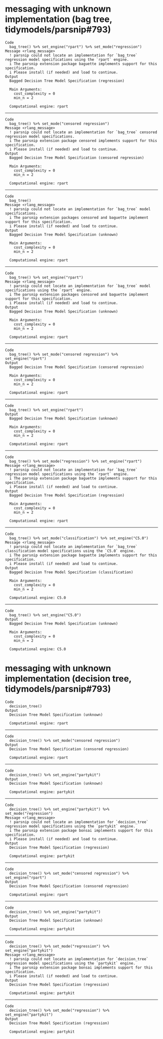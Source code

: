 # messaging with unknown implementation (bag tree, tidymodels/parsnip#793)

    Code
      bag_tree() %>% set_engine("rpart") %>% set_mode("regression")
    Message <rlang_message>
      ! parsnip could not locate an implementation for `bag_tree` regression model specifications using the `rpart` engine.
      i The parsnip extension package baguette implements support for this specification.
      i Please install (if needed) and load to continue.
    Output
      Bagged Decision Tree Model Specification (regression)
      
      Main Arguments:
        cost_complexity = 0
        min_n = 2
      
      Computational engine: rpart 
      

---

    Code
      bag_tree() %>% set_mode("censored regression")
    Message <rlang_message>
      ! parsnip could not locate an implementation for `bag_tree` censored regression model specifications.
      i The parsnip extension package censored implements support for this specification.
      i Please install (if needed) and load to continue.
    Output
      Bagged Decision Tree Model Specification (censored regression)
      
      Main Arguments:
        cost_complexity = 0
        min_n = 2
      
      Computational engine: rpart 
      

---

    Code
      bag_tree()
    Message <rlang_message>
      ! parsnip could not locate an implementation for `bag_tree` model specifications.
      i The parsnip extension packages censored and baguette implement support for this specification.
      i Please install (if needed) and load to continue.
    Output
      Bagged Decision Tree Model Specification (unknown)
      
      Main Arguments:
        cost_complexity = 0
        min_n = 2
      
      Computational engine: rpart 
      

---

    Code
      bag_tree() %>% set_engine("rpart")
    Message <rlang_message>
      ! parsnip could not locate an implementation for `bag_tree` model specifications using the `rpart` engine.
      i The parsnip extension packages censored and baguette implement support for this specification.
      i Please install (if needed) and load to continue.
    Output
      Bagged Decision Tree Model Specification (unknown)
      
      Main Arguments:
        cost_complexity = 0
        min_n = 2
      
      Computational engine: rpart 
      

---

    Code
      bag_tree() %>% set_mode("censored regression") %>% set_engine("rpart")
    Output
      Bagged Decision Tree Model Specification (censored regression)
      
      Main Arguments:
        cost_complexity = 0
        min_n = 2
      
      Computational engine: rpart 
      

---

    Code
      bag_tree() %>% set_engine("rpart")
    Output
      Bagged Decision Tree Model Specification (unknown)
      
      Main Arguments:
        cost_complexity = 0
        min_n = 2
      
      Computational engine: rpart 
      

---

    Code
      bag_tree() %>% set_mode("regression") %>% set_engine("rpart")
    Message <rlang_message>
      ! parsnip could not locate an implementation for `bag_tree` regression model specifications using the `rpart` engine.
      i The parsnip extension package baguette implements support for this specification.
      i Please install (if needed) and load to continue.
    Output
      Bagged Decision Tree Model Specification (regression)
      
      Main Arguments:
        cost_complexity = 0
        min_n = 2
      
      Computational engine: rpart 
      

---

    Code
      bag_tree() %>% set_mode("classification") %>% set_engine("C5.0")
    Message <rlang_message>
      ! parsnip could not locate an implementation for `bag_tree` classification model specifications using the `C5.0` engine.
      i The parsnip extension package baguette implements support for this specification.
      i Please install (if needed) and load to continue.
    Output
      Bagged Decision Tree Model Specification (classification)
      
      Main Arguments:
        cost_complexity = 0
        min_n = 2
      
      Computational engine: C5.0 
      

---

    Code
      bag_tree() %>% set_engine("C5.0")
    Output
      Bagged Decision Tree Model Specification (unknown)
      
      Main Arguments:
        cost_complexity = 0
        min_n = 2
      
      Computational engine: C5.0 
      

# messaging with unknown implementation (decision tree, tidymodels/parsnip#793)

    Code
      decision_tree()
    Output
      Decision Tree Model Specification (unknown)
      
      Computational engine: rpart 
      

---

    Code
      decision_tree() %>% set_mode("censored regression")
    Output
      Decision Tree Model Specification (censored regression)
      
      Computational engine: rpart 
      

---

    Code
      decision_tree() %>% set_engine("partykit")
    Output
      Decision Tree Model Specification (unknown)
      
      Computational engine: partykit 
      

---

    Code
      decision_tree() %>% set_engine("partykit") %>% set_mode("regression")
    Message <rlang_message>
      ! parsnip could not locate an implementation for `decision_tree` regression model specifications using the `partykit` engine.
      i The parsnip extension package bonsai implements support for this specification.
      i Please install (if needed) and load to continue.
    Output
      Decision Tree Model Specification (regression)
      
      Computational engine: partykit 
      

---

    Code
      decision_tree() %>% set_mode("censored regression") %>% set_engine("rpart")
    Output
      Decision Tree Model Specification (censored regression)
      
      Computational engine: rpart 
      

---

    Code
      decision_tree() %>% set_engine("partykit")
    Output
      Decision Tree Model Specification (unknown)
      
      Computational engine: partykit 
      

---

    Code
      decision_tree() %>% set_mode("regression") %>% set_engine("partykit")
    Message <rlang_message>
      ! parsnip could not locate an implementation for `decision_tree` regression model specifications using the `partykit` engine.
      i The parsnip extension package bonsai implements support for this specification.
      i Please install (if needed) and load to continue.
    Output
      Decision Tree Model Specification (regression)
      
      Computational engine: partykit 
      

---

    Code
      decision_tree() %>% set_mode("regression") %>% set_engine("partykit")
    Output
      Decision Tree Model Specification (regression)
      
      Computational engine: partykit 
      

